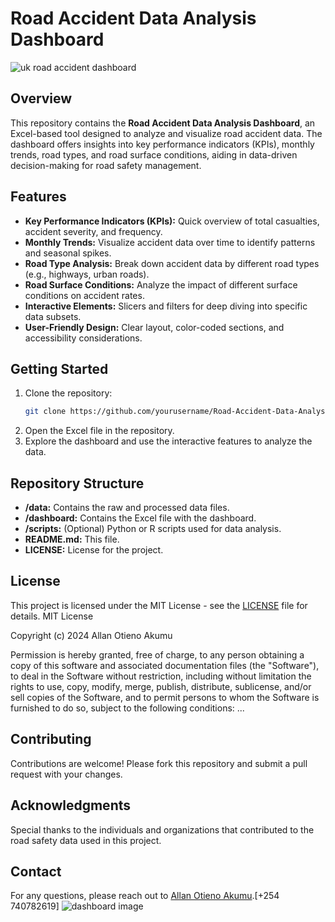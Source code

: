 # Road Accident Data Analysis Dashboard
![uk road accident dashboard](https://github.com/user-attachments/assets/f328306c-32f9-4b5c-9991-ae6286b66182)
## Overview
This repository contains the **Road Accident Data Analysis Dashboard**, an Excel-based tool designed to analyze and visualize road accident data. The dashboard offers insights into key performance indicators (KPIs), monthly trends, road types, and road surface conditions, aiding in data-driven decision-making for road safety management.

## Features
- **Key Performance Indicators (KPIs):** Quick overview of total casualties, accident severity, and frequency.
- **Monthly Trends:** Visualize accident data over time to identify patterns and seasonal spikes.
- **Road Type Analysis:** Break down accident data by different road types (e.g., highways, urban roads).
- **Road Surface Conditions:** Analyze the impact of different surface conditions on accident rates.
- **Interactive Elements:** Slicers and filters for deep diving into specific data subsets.
- **User-Friendly Design:** Clear layout, color-coded sections, and accessibility considerations.

## Getting Started
1. Clone the repository:
    ```bash
    git clone https://github.com/yourusername/Road-Accident-Data-Analysis-Dashboard.git
    ```
2. Open the Excel file in the repository.
3. Explore the dashboard and use the interactive features to analyze the data.

## Repository Structure
- **/data:** Contains the raw and processed data files.
- **/dashboard:** Contains the Excel file with the dashboard.
- **/scripts:** (Optional) Python or R scripts used for data analysis.
- **README.md:** This file.
- **LICENSE:** License for the project.

## License
This project is licensed under the MIT License - see the [LICENSE](LICENSE) file for details.
MIT License

Copyright (c) 2024 Allan Otieno Akumu

Permission is hereby granted, free of charge, to any person obtaining a copy
of this software and associated documentation files (the "Software"), to deal
in the Software without restriction, including without limitation the rights
to use, copy, modify, merge, publish, distribute, sublicense, and/or sell
copies of the Software, and to permit persons to whom the Software is
furnished to do so, subject to the following conditions:
...


## Contributing
Contributions are welcome! Please fork this repository and submit a pull request with your changes.

## Acknowledgments
Special thanks to the individuals and organizations that contributed to the road safety data used in this project.

## Contact
For any questions, please reach out to [Allan Otieno Akumu](allanotieno2001@gmail.com).[+254 740782619]
![dashboard image](https://github.com/user-attachments/assets/5ffed694-62db-421f-9c36-bdb243a7f487)
















